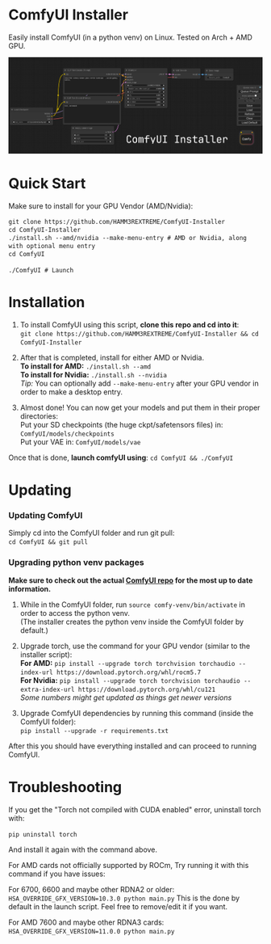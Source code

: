 # ComfyUI Installer

Easily install ComfyUI (in a python venv) on Linux.
Tested on Arch + AMD GPU.

![ComfyUI Screenshot](pictures/comfyui_screenshot.png)

# Quick Start

Make sure to install for your GPU Vendor (AMD/Nvidia):

```
git clone https://github.com/HAMM3REXTREME/ComfyUI-Installer
cd ComfyUI-Installer
./install.sh --amd/nvidia --make-menu-entry # AMD or Nvidia, along with optional menu entry
cd ComfyUI

./ComfyUI # Launch
```

# Installation

1. To install ComfyUI using this script, **clone this repo and cd into it**:  
   `git clone https://github.com/HAMM3REXTREME/ComfyUI-Installer && cd ComfyUI-Installer`

2. After that is completed, install for either AMD or Nvidia.  
   **To install for AMD:** `./install.sh --amd`  
   **To install for Nvidia:** `./install.sh --nvidia`  
   _Tip:_ You can optionally add `--make-menu-entry` after your GPU vendor in order to make a desktop entry.

3. Almost done! You can now get your models and put them in their proper directories:  
   Put your SD checkpoints (the huge ckpt/safetensors files) in: `ComfyUI/models/checkpoints`  
   Put your VAE in: `ComfyUI/models/vae`

Once that is done, **launch comfyUI using**: `cd ComfyUI && ./ComfyUI`

# Updating

### Updating ComfyUI

Simply cd into the ComfyUI folder and run git pull:  
`cd ComfyUI && git pull`

### Upgrading python venv packages


**Make sure to check out the actual [ComfyUI repo](https://github.com/comfyanonymous/ComfyUI) for the most up to date information.**

1. While in the ComfyUI folder, run `source comfy-venv/bin/activate` in order to access the python venv.  
   (The installer creates the python venv inside the ComfyUI folder by default.)

2. Upgrade torch, use the command for your GPU vendor (similar to the installer script):  
   **For AMD:** `pip install --upgrade torch torchvision torchaudio --index-url https://download.pytorch.org/whl/rocm5.7`  
   **For Nvidia:** `pip install --upgrade torch torchvision torchaudio --extra-index-url https://download.pytorch.org/whl/cu121`  
   _Some numbers might get updated as things get newer versions_

3. Upgrade ComfyUI dependencies by running this command (inside the ComfyUI folder):  
   `pip install --upgrade -r requirements.txt`

After this you should have everything installed and can proceed to running ComfyUI.

# Troubleshooting

If you get the "Torch not compiled with CUDA enabled" error, uninstall torch with:

`pip uninstall torch`

And install it again with the command above.

For AMD cards not officially supported by ROCm,
Try running it with this command if you have issues:

For 6700, 6600 and maybe other RDNA2 or older: `HSA_OVERRIDE_GFX_VERSION=10.3.0 python main.py`
This is the done by default in the launch script. Feel free to remove/edit it if you want.

For AMD 7600 and maybe other RDNA3 cards: `HSA_OVERRIDE_GFX_VERSION=11.0.0 python main.py`
